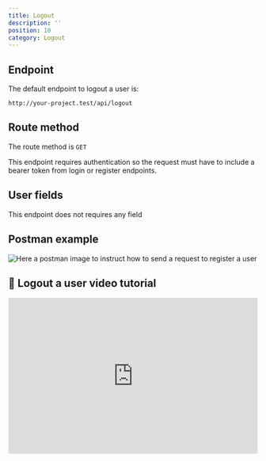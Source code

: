 ```yaml
---
title: Logout
description: ''
position: 10
category: Logout
---
```


## Endpoint

The default endpoint to logout a user is:

```
http://your-project.test/api/logout
```

## Route method

The route method is `GET`

<alert type="warning">

This endpoint requires authentication so the request must have to include a bearer token from login or register endpoints.

</alert>

## User fields

This endpoint does not requires any field

## Postman example

![Here a postman image to instruct how to send a request to register a user](/images/postman-logout-screenshot.png)

## 🍿 Logout a user video tutorial

<iframe style="width: 100%" height="315" src="https://www.youtube.com/embed/vInYm2H_NG4" frameborder="0" allow="accelerometer; autoplay; clipboard-write; encrypted-media; gyroscope; picture-in-picture" allowfullscreen></iframe>